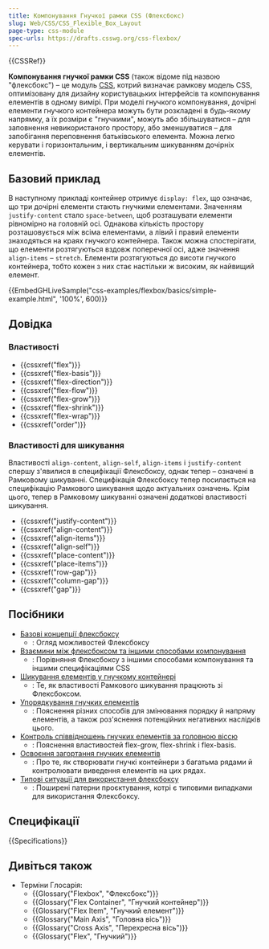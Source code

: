 ```yaml
---
title: Компонування Гнучкої рамки CSS (Флексбокс)
slug: Web/CSS/CSS_Flexible_Box_Layout
page-type: css-module
spec-urls: https://drafts.csswg.org/css-flexbox/
---
```


{{CSSRef}}

**Компонування гнучкої рамки CSS** (також відоме під назвою "флексбокс") – це модуль [CSS](/uk/docs/Web/CSS), котрий визначає рамкову модель CSS, оптимізовану для дизайну користувацьких інтерфейсів та компонування елементів в одному вимірі. При моделі гнучкого компонування, дочірні елементи гнучкого контейнера можуть бути розкладені в будь-якому напрямку, а їх розміри є "гнучкими", можуть або збільшуватися – для заповнення невикористаного простору, або зменшуватися – для запобігання переповнення батьківського елемента. Можна легко керувати і горизонтальним, і вертикальним шикуванням дочірніх елементів.

## Базовий приклад

В наступному прикладі контейнер отримує `display: flex`, що означає, що три дочірні елементи стають гнучкими елементами. Значенням `justify-content` стало `space-between`, щоб розташувати елементи рівномірно на головній осі. Однакова кількість простору розташовується між всіма елементами, а лівий і правий елементи знаходяться на краях гнучкого контейнера. Також можна спостерігати, що елементи розтягуються вздовж поперечної осі, адже значення `align-items` – `stretch`. Елементи розтягуються до висоти гнучкого контейнера, тобто кожен з них стає настільки ж високим, як найвищий елемент.

{{EmbedGHLiveSample("css-examples/flexbox/basics/simple-example.html", '100%', 600)}}

## Довідка

### Властивості

- {{cssxref("flex")}}
- {{cssxref("flex-basis")}}
- {{cssxref("flex-direction")}}
- {{cssxref("flex-flow")}}
- {{cssxref("flex-grow")}}
- {{cssxref("flex-shrink")}}
- {{cssxref("flex-wrap")}}
- {{cssxref("order")}}

### Властивості для шикування

Властивості `align-content`, `align-self`, `align-items` і `justify-content` спершу з'явилися в специфікації Флексбоксу, однак тепер – означені в Рамковому шикуванні. Специфікація Флексбоксу тепер посилається на специфікацію Рамкового шикування щодо актуальних означень. Крім цього, тепер в Рамковому шикуванні означені додаткові властивості шикування.

- {{cssxref("justify-content")}}
- {{cssxref("align-content")}}
- {{cssxref("align-items")}}
- {{cssxref("align-self")}}
- {{cssxref("place-content")}}
- {{cssxref("place-items")}}
- {{cssxref("row-gap")}}
- {{cssxref("column-gap")}}
- {{cssxref("gap")}}

## Посібники

- [Базові концепції флексбоксу](/uk/docs/Web/CSS/CSS_Flexible_Box_Layout/Basic_Concepts_of_Flexbox)
  - : Огляд можливостей Флексбоксу
- [Взаємини між флексбоксом та іншими способами компонування](/uk/docs/Web/CSS/CSS_Flexible_Box_Layout/Relationship_of_Flexbox_to_Other_Layout_Methods)
  - : Порівняння Флексбоксу з іншими способами компонування та іншими специфікаціями CSS
- [Шикування елементів у гнучкому контейнері](/uk/docs/Web/CSS/CSS_Flexible_Box_Layout/Aligning_Items_in_a_Flex_Container)
  - : Те, як властивості Рамкового шикування працюють зі Флексбоксом.
- [Упорядкування гнучких елементів](/uk/docs/Web/CSS/CSS_Flexible_Box_Layout/Ordering_Flex_Items)
  - : Пояснення різних способів для змінювання порядку й напряму елементів, а також роз'яснення потенційних негативних наслідків цього.
- [Контроль співвідношень гнучких елементів за головною віссю](/uk/docs/Web/CSS/CSS_Flexible_Box_Layout/Controlling_Ratios_of_Flex_Items_Along_the_Main_Ax)
  - : Пояснення властивостей flex-grow, flex-shrink і flex-basis.
- [Освоєння загортання гнучких елементів](/uk/docs/Web/CSS/CSS_Flexible_Box_Layout/Mastering_Wrapping_of_Flex_Items)
  - : Про те, як створювати гнучкі контейнери з багатьма рядами й контролювати виведення елементів на цих рядах.
- [Типові ситуації для використання флексбоксу](/uk/docs/Web/CSS/CSS_Flexible_Box_Layout/Typical_Use_Cases_of_Flexbox)
  - : Поширені патерни проєктування, котрі є типовими випадками для використання Флексбоксу.

## Специфікації

{{Specifications}}

## Дивіться також

- Терміни Глосарія:
  - {{Glossary("Flexbox", "Флексбокс")}}
  - {{Glossary("Flex Container", "Гнучкий контейнер")}}
  - {{Glossary("Flex Item", "Гнучкий елемент")}}
  - {{Glossary("Main Axis", "Головна вісь")}}
  - {{Glossary("Cross Axis", "Перехресна вісь")}}
  - {{Glossary("Flex", "Гнучкий")}}
